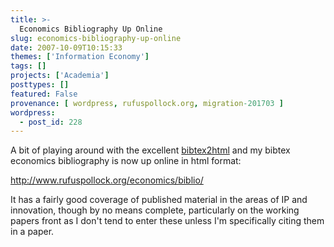 ```yaml
---
title: >-
  Economics Bibliography Up Online
slug: economics-bibliography-up-online
date: 2007-10-09T10:15:33
themes: ['Information Economy']
tags: []
projects: ['Academia']
posttypes: []
featured: False
provenance: [ wordpress, rufuspollock.org, migration-201703 ]
wordpress:
  - post_id: 228
---
```


A bit of playing around with the excellent [bibtex2html](http://www.lri.fr/~filliatr/bibtex2html/) and my bibtex economics bibliography is now up online in html format:

<http://www.rufuspollock.org/economics/biblio/>

It has a fairly good coverage of published material in the areas of IP and innovation, though by no means complete, particularly on the working papers front as I don't tend to enter these unless I'm specifically citing them in a paper.

